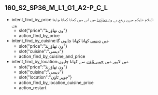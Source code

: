 ## 160_S2_SP36_M_L1_G1_A2-P_C_L
* intent_find_by_price:السلام علیکم میری رینج ہے [ون تھاؤزنڈ](price) میں اس میں کھانا کھانا چاہتا ہوں
	- slot{"price":"ون تھاؤزنڈ"}
	- action_find_by_price
* intent_find_by_cuisine:میں [دیسی](cuisine) کھانا کھانا چاہوں گا
	- slot{"price":"ون تھاؤزنڈ"}
	- slot{"cuisine":"دیسی"}
	- action_find_by_cuisine_and_price
* intent_find_by_location:میں لاہور میں [جوہر ٹاؤن](location) سے کھانا چاہوں
	- slot{"price":"ون تھاؤزنڈ"}
	- slot{"cuisine":"دیسی"}
	- slot{"location":"جوہر ٹاؤن"}
	- action_find_by_location_cuisine_price
	- action_restart